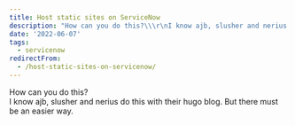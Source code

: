```yaml
---
title: Host static sites on ServiceNow
description: "How can you do this?\\\r\nI know ajb, slusher and nerius do this with their hugo blog. But there must be an easier way."
date: '2022-06-07'
tags:
  - servicenow
redirectFrom:
  - /host-static-sites-on-servicenow/
---
```


<!--StartFragment-->

How can you do this?\
I know ajb, slusher and nerius do this with their hugo blog. But there must be an easier way.

<!--EndFragment-->